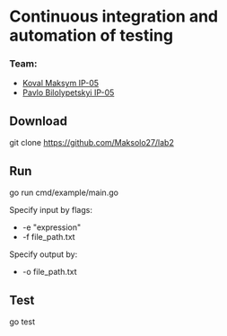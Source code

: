 # Continuous integration and automation of testing

### Team:
+ [Koval Maksym IP-05](https://github.com/Maksolo27)
+ [Pavlo Bilolypetskyi IP-05](https://github.com/Pashhaa)

## Download

git clone https://github.com/Maksolo27/lab2

## Run

go run cmd/example/main.go

Specify input by flags:

- -e "expression"
- -f file_path.txt

Specify output by:
- -o file_path.txt

## Test

go test